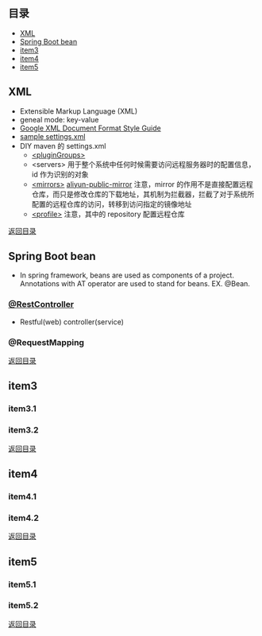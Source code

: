 ## <span id="jump0">目录<span>
  
  * [XML](#jump1)
  * [Spring Boot bean](#jump2)
  * [item3](#jump3)
  * [item4](#jump4)
  * [item5](#jump5)

## <span id="jump1">XML<span>

  * Extensible Markup Language (XML)
  * geneal mode: key-value
  * [Google XML Document Format Style Guide](https://google.github.io/styleguide/xmlstyle.html)
  * [sample settings.xml](https://stackoverflow.com/questions/2941605/sample-settings-xml)
  * DIY maven 的 settings.xml
    * [\<pluginGroups\>](https://maven.apache.org/guides/introduction/introduction-to-plugin-prefix-mapping.html)
    * \<servers\> 用于整个系统中任何时候需要访问远程服务器时的配置信息，id 作为识别的对象
    * [\<mirrors\>](https://maven.apache.org/guides/mini/guide-mirror-settings.html) [aliyun-public-mirror](https://help.aliyun.com/document_detail/102512.html?spm=a2c40.aliyun_maven_repo.0.0.36183054eGk3vS) 注意，mirror 的作用不是直接配置远程仓库，而只是修改仓库的下载地址，其机制为拦截器，拦截了对于系统所配置的远程仓库的访问，转移到访问指定的镜像地址
    * [\<profile\>](http://maven.apache.org/settings.html#Profiles) 注意，其中的 repository 配置远程仓库

  
[返回目录](#jump0)


## <span id="jump2">Spring Boot bean<span>
  
  * In spring framework, beans are used as components of a project. Annotations with AT operator are used to stand for beans. EX. @Bean.
  
  ### [\@RestController](https://docs.spring.io/spring-framework/docs/5.0.13.RELEASE/spring-framework-reference/web.html#mvc)
  
  * Restful(web) controller(service)
 
  ### @RequestMapping
  
 
[返回目录](#jump0)

## <span id="jump3">item3<span>
  
  ### item3.1
 
  ### item3.2

[返回目录](#jump0)

## <span id="jump4">item4<span>
  
  ### item4.1
 
  ### item4.2

[返回目录](#jump0)


## <span id="jump5">item5<span>
  
  ### item5.1
 
  ### item5.2
  
[返回目录](#jump0)

